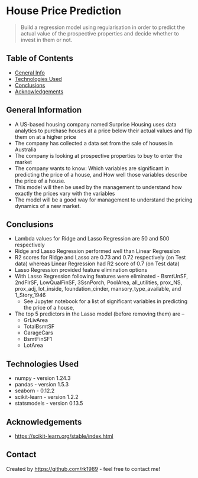 # House Price Prediction
> Build a regression model using regularisation in order to predict the actual value of the prospective properties and decide whether to invest in them or not.

## Table of Contents
* [General Info](#general-information)
* [Technologies Used](#technologies-used)
* [Conclusions](#conclusions)
* [Acknowledgements](#acknowledgements)

<!-- You can include any other section that is pertinent to your problem -->

## General Information
- A US-based housing company named Surprise Housing uses data analytics to purchase houses at a price below their actual values and flip them on at a higher price
- The company has collected a data set from the sale of houses in Australia
- The company is looking at prospective properties to buy to enter the market
- The company wants to know:
  Which variables are significant in predicting the price of a house, and 
  How well those variables describe the price of a house.
- This model will then be used by the management to understand how exactly the prices vary with the variables
- The model will be a good way for management to understand the pricing dynamics of a new market.

<!-- You don't have to answer all the questions - just the ones relevant to your project. -->

## Conclusions
- Lambda values for Ridge and Lasso Regression are 50 and 500 respectively
- Ridge and Lasso Regression performed well than Linear Regression
- R2 scores for Ridge and Lasso are 0.73 and 0.72 respectively (on Test data)
  whereas Linear Regression had R2 score of 0.7 (on Test data)
- Lasso Regression provided feature elimination options
- With Lasso Regression following features were eliminated -
  BsmtUnSF, 2ndFlrSF, LowQualFinSF, 3SsnPorch, PoolArea, all_utilities, prox_NS, prox_adj, lot_inside, foundation_cinder, mansory_type_available, and 1_Story_1946
  - See Jupyter notebook for a list of significant variables in predicting the price of a house,
- The top 5 predictors in the Lasso model (before removing them) are – 
  - GrLivArea                
  - TotalBsmtSF              
  - GarageCars              
  - BsmtFinSF1                
  - LotArea       

<!-- You don't have to answer all the questions - just the ones relevant to your project. -->


## Technologies Used
- numpy - version 1.24.3
- pandas - version 1.5.3
- seaborn - 0.12.2
- scikit-learn - version 1.2.2
- statsmodels - version 0.13.5


<!-- As the libraries versions keep on changing, it is recommended to mention the version of library used in this project -->

## Acknowledgements
- https://scikit-learn.org/stable/index.html


## Contact
Created by https://github.com/rk1989 - feel free to contact me!


<!-- Optional -->
<!-- ## License -->
<!-- This project is open source and available under the [... License](). -->

<!-- You don't have to include all sections - just the one's relevant to your project -->
